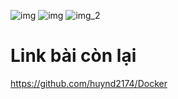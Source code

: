 ![img](https://github.com/user-attachments/assets/181c9be4-98e4-44f3-97f0-f55c1d4ddb9d)
![img](https://github.com/user-attachments/assets/3832c703-4fc0-4dcd-8280-40853ebcac3d)
![img_2](https://github.com/user-attachments/assets/f4ec7e6c-9e66-4ad9-8d95-efa576322fdf)

# Link bài còn lại
https://github.com/huynd2174/Docker
